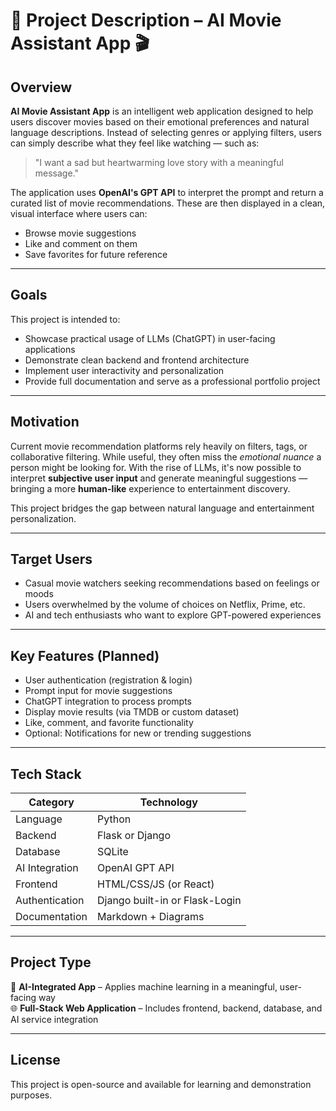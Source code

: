 # 📘 Project Description – AI Movie Assistant App 🎬

## Overview
**AI Movie Assistant App** is an intelligent web application designed to help users discover movies based on their emotional preferences and natural language descriptions. Instead of selecting genres or applying filters, users can simply describe what they feel like watching — such as:

> "I want a sad but heartwarming love story with a meaningful message."

The application uses **OpenAI's GPT API** to interpret the prompt and return a curated list of movie recommendations. These are then displayed in a clean, visual interface where users can:
- Browse movie suggestions
- Like and comment on them
- Save favorites for future reference

---

## Goals
This project is intended to:
- Showcase practical usage of LLMs (ChatGPT) in user-facing applications
- Demonstrate clean backend and frontend architecture
- Implement user interactivity and personalization
- Provide full documentation and serve as a professional portfolio project

---

## Motivation
Current movie recommendation platforms rely heavily on filters, tags, or collaborative filtering. While useful, they often miss the *emotional nuance* a person might be looking for. With the rise of LLMs, it's now possible to interpret **subjective user input** and generate meaningful suggestions — bringing a more **human-like** experience to entertainment discovery.

This project bridges the gap between natural language and entertainment personalization.

---

## Target Users
- Casual movie watchers seeking recommendations based on feelings or moods
- Users overwhelmed by the volume of choices on Netflix, Prime, etc.
- AI and tech enthusiasts who want to explore GPT-powered experiences

---

## Key Features (Planned)
- User authentication (registration & login)
- Prompt input for movie suggestions
- ChatGPT integration to process prompts
- Display movie results (via TMDB or custom dataset)
- Like, comment, and favorite functionality
- Optional: Notifications for new or trending suggestions

---

## Tech Stack
| Category        | Technology               |
|----------------|--------------------------|
| Language        | Python                   |
| Backend         | Flask or Django          |
| Database        | SQLite                   |
| AI Integration  | OpenAI GPT API           |
| Frontend        | HTML/CSS/JS (or React)   |
| Authentication  | Django built-in or Flask-Login |
| Documentation   | Markdown + Diagrams      |

---

## Project Type 
🧠 **AI-Integrated App** – Applies machine learning in a meaningful, user-facing way  
🌐 **Full-Stack Web Application** – Includes frontend, backend, database, and AI service integration

---

## License
This project is open-source and available for learning and demonstration purposes.

